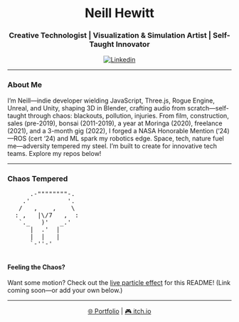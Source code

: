 <p align="center">
    <h1 align="center">Neill Hewitt</h1>
    <h3 align="center">Creative Technologist | Visualization & Simulation Artist | Self-Taught Innovator</h3>
</p>

<p align="center">
    <a href="https://www.linkedin.com/in/neill-hewitt-artechfuz3d"><img alt="Linkedin" src="https://img.shields.io/badge/linkedin-%230077B5.svg?style=for-the-badge&logo=linkedin&logoColor=white"></a>
</p>

---

### About Me

I’m Neill—indie developer wielding JavaScript, Three.js, Rogue Engine, Unreal, and Unity, shaping 3D in Blender, crafting audio from scratch—self-taught through chaos: blackouts, pollution, injuries. From film, construction, sales (pre-2019), bonsai (2011-2019), a year at Moringa (2020), freelance (2021), and a 3-month gig (2022), I forged a NASA Honorable Mention (‘24)—ROS (cert ‘24) and ML spark my robotics edge. Space, tech, nature fuel me—adversity tempered my steel. I’m built to create for innovative tech teams. Explore my repos below!

---

### Chaos Tempered

<p align="center">
    <pre>
      .-""""""""-.
    .'          '.
   /   ,    ,    \
  : ,   |\/7   ,  :
   `._   )'   _.'
      |  .'  |
      |  |   |
      `-''-'
    </pre>
</p>

#### Feeling the Chaos?
Want some motion? Check out the [live particle effect](https://artechfuz3d.github.io/ubiquitous-parakeet/) for this README! (Link coming soon—or add your own below.)

---

<p align="center">
    <a href="https://portfolio.artechfuz3d.xyz">🌐 Portfolio</a> | <a href="https://yourusername.itch.io">🎮 itch.io</a>
</p>
